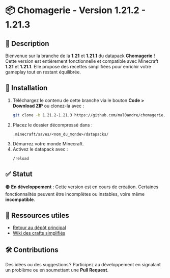 # 📦 Chomagerie - Version 1.21.2 - 1.21.3

## 📝 Description  

Bienvenue sur la branche de la **1.21** et **1.21.1** du datapack **Chomagerie** !  
Cette version est entièrement fonctionnelle et compatible avec Minecraft **1.21** et **1.21.1**. Elle propose des
recettes simplifiées pour enrichir votre gameplay tout en restant équilibrée.

## 🚀 Installation  

1. Téléchargez le contenu de cette branche via le bouton **Code > Download ZIP** ou clonez-la avec :  
   ```bash  
   git clone -b 1.21.2-1.21.3 https://github.com/mal0andre/chomagerie.git  
   ```  
2. Placez le dossier décompressé dans :  
   ```
   .minecraft/saves/<nom_du_monde>/datapacks/  
   ```  
3. Démarrez votre monde Minecraft.  
4. Activez le datapack avec :  
   ```  
   /reload  
   ```  

## ✅ Statut  

🟠 **En développement** : Cette version est en cours de création. Certaines fonctionnalités peuvent être incomplètes ou instables, voire même **incompatible**.

## 🔗 Ressources utiles  

- [Retour au dépôt principal](https://github.com/mal0andre/chomagerie)  
- [Wiki des crafts simplifiés](https://golriver.fr/#/multi-player/wiki)

## 🛠️ Contributions  

Des idées ou des suggestions ? Participez au développement en signalant un problème ou en soumettant une **Pull Request**.  
